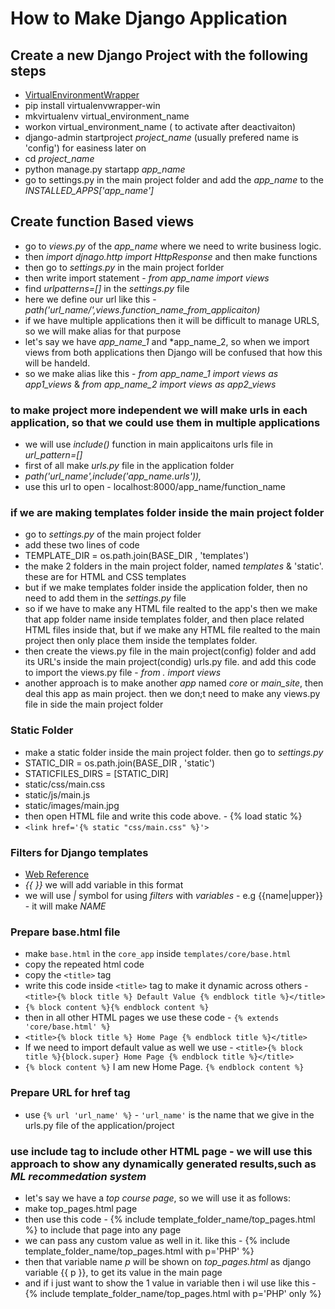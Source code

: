 # How to Make Django Application

## Create a new Django Project with the following steps

- [VirtualEnvironmentWrapper](https://virtualenvwrapper.readthedocs.io/en/latest/)
- pip install virtualenvwrapper-win
- mkvirtualenv virtual_environment_name
- workon virtual_environment_name ( to activate after deactivaiton)
- django-admin startproject *project_name* (usually prefered name is 'config') for easiness later on
- cd *project_name*
- python manage.py startapp *app_name*
- go to settings.py in the main project folder and add the *app_name* to the *INSTALLED_APPS['app_name']*

## Create function Based views

- go to *views.py* of the *app_name* where we need to write business logic.
- then *import djnago.http import HttpResponse* and then make functions
- then go to *settings.py* in the main project forlder
- then write import statement - *from app_name import views*
- find *urlpatterns=[]* in the *settings.py* file
- here we define our url like this - *path('url_name/',views.function_name_from_applicaiton)*
- if we have multiple applications then it will be difficult to manage URLS, so we will make alias for that purpose
- let's say we have *app_name_1* and *app_name_2, so when we import views from both applications then Django will be confused that how this will be handeld.
- so we make alias like this - *from app_name_1 import views as app1_views* & *from app_name_2 import views as app2_views*

### to make project more independent we will make urls in each application, so that we could use them in multiple applications

- we will use *include()* function in main applicaitons urls file in *url_pattern=[]*
- first of all make *urls.py* file in the application folder
- *path('url_name',include('app_name.urls')),*
- use this url to open - localhost:8000/app_name/function_name

### if we are making templates folder inside the main project folder

- go to *settings.py* of the main project folder
- add these two lines of code
- TEMPLATE_DIR = os.path.join(BASE_DIR , 'templates')
- the make 2 folders in the main project folder, named *templates* & 'static'. these are for HTML and CSS templates
- but if we make templates folder inside the application folder, then no need to add them in the *settings.py* file
- so if we have to make any HTML file realted to the app's then we make that app folder name inside templates folder, and then place related HTML files inside that, but if we make any HTML file realted to the main project then only place them inside the templates folder.
- then create the views.py file in the main project(config) folder and add its URL's inside the main project(condig) urls.py file. and add this code to import the views.py file - *from . import views*
- another approach is to make another *app* named *core* or *main_site*, then deal this app as main project. then we don;t need to make any views.py file in side the main project folder

### Static Folder

- make a static folder inside the main project folder. then go to *settings.py*
- STATIC_DIR = os.path.join(BASE_DIR , 'static')
- STATICFILES_DIRS = [STATIC_DIR]
- static/css/main.css
- static/js/main.js
- static/images/main.jpg
- then open HTML file and write this code above. - {% load static %}
- `<link href='{% static "css/main.css" %}'>`

### Filters for Django templates

- [Web Reference](https://docs.djangoproject.com/en/4.1/ref/templates/builtins/#built-in-filter-reference)
- *{{ }}* we will add variable in this format
- we will use *|* symbol for using *filters* with *variables* - e.g {{name|upper}} - it will make *NAME*

### Prepare base.html file

- make `base.html` in the `core_app` inside `templates/core/base.html`
- copy the repeated html code
- copy the `<title>` tag
- write this code inside `<title>` tag to make it dynamic across others - `<title>{% block title %} Default Value {% endblock title %}</title>`
- `{% block content %}{% endblock content %}`
- then in all other HTML pages we use these code - `{% extends 'core/base.html' %}`
- `<title>{% block title %} Home Page {% endblock title %}</title>`
- If we need to import default value as well we use - `<title>{% block title %}{block.super} Home Page {% endblock title %}</title>`
- `{% block content %}` I am new Home Page. `{% endblock content %}`

### Prepare URL for href tag

- use `{% url 'url_name' %}` - `'url_name'` is the name that we give in the urls.py file of the application/project

### use include tag to include other HTML page - we will use this approach to show any dynamically generated results,such as *ML recommedation system*

- let's say we have a *top course page*, so we will use it as follows:
- make top_pages.html page
- then use this code - {% include template_folder_name/top_pages.html %} to include that page into any page
- we can pass any custom value as well in it. like this - {% include template_folder_name/top_pages.html with p='PHP' %}
- then that variable name *p* will be shown on *top_pages.html* as django variable {{ p }}, to get its value in the main page
- and if i just want to show the 1 value in variable then i wil use like this - {% include template_folder_name/top_pages.html with p='PHP' only %}
